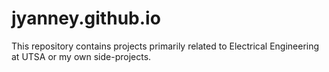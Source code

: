 # jyanney.github.io
This repository contains projects primarily related to Electrical Engineering at UTSA or my own side-projects.
